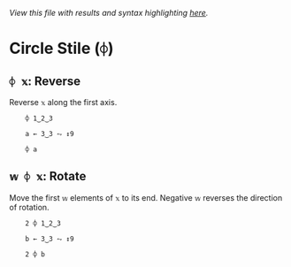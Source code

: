 *View this file with results and syntax highlighting [here](https://mlochbaum.github.io/BQN/help/reverse_rotate.html).*

# Circle Stile (`⌽`)

## `⌽ 𝕩`: Reverse

Reverse `𝕩` along the first axis.

        ⌽ 1‿2‿3

        a ← 3‿3 ⥊ ↕9

        ⌽ a



## `𝕨 ⌽ 𝕩`: Rotate

Move the first `𝕨` elements of `𝕩` to its end. Negative `𝕨` reverses the direction of rotation.

        2 ⌽ 1‿2‿3

        b ← 3‿3 ⥊ ↕9

        2 ⌽ b
